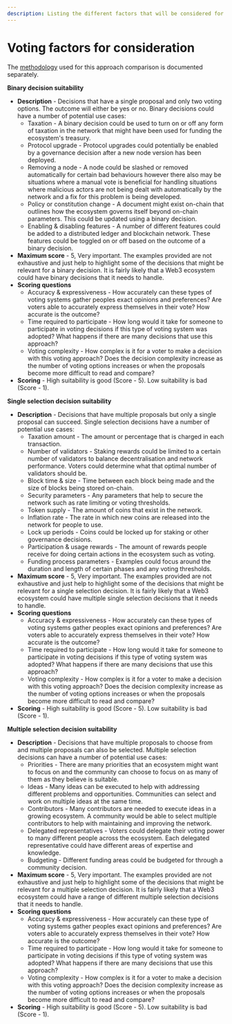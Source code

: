 ```yaml
---
description: Listing the different factors that will be considered for each voting approach
---
```


# Voting factors for consideration

The [methodology](https://docs.treasuries.io/analysis/approach-comparison-methodology) used for this approach comparison is documented separately.



**Binary decision suitability**

* **Description** - Decisions that have a single proposal and only two voting options. The outcome will either be yes or no. Binary decisions could have a number of potential use cases:
  * Taxation - A binary decision could be used to turn on or off any form of taxation in the network that might have been used for funding the ecosystem's treasury.
  * Protocol upgrade - Protocol upgrades could potentially be enabled by a governance decision after a new node version has been deployed.
  * Removing a node - A node could be slashed or removed automatically for certain bad behaviours however there also may be situations where a manual vote is beneficial for handling situations where malicious actors are not being dealt with automatically by the network and a fix for this problem is being developed.
  * Policy or constitution change - A document might exist on-chain that outlines how the ecosystem governs itself beyond on-chain parameters. This could be updated using a binary decision.
  * Enabling & disabling features - A number of different features could be added to a distributed ledger and blockchain network. These features could be toggled on or off based on the outcome of a binary decision.
* **Maximum score** - 5, Very important. The examples provided are not exhaustive and just help to highlight some of the decisions that might be relevant for a binary decision. It is fairly likely that a Web3 ecosystem could have binary decisions that it needs to handle.
* **Scoring questions**
  * Accuracy & expressiveness - How accurately can these types of voting systems gather peoples exact opinions and preferences? Are voters able to accurately express themselves in their vote? How accurate is the outcome?
  * Time required to participate - How long would it take for someone to participate in voting decisions if this type of voting system was adopted? What happens if there are many decisions that use this approach?
  * Voting complexity - How complex is it for a voter to make a decision with this voting approach? Does the decision complexity increase as the number of voting options increases or when the proposals become more difficult to read and compare?
* **Scoring** - High suitability is good (Score - 5). Low suitability is bad (Score - 1).



**Single selection decision suitability**

* **Description** - Decisions that have multiple proposals but only a single proposal can succeed. Single selection decisions have a number of potential use cases:
  * Taxation amount - The amount or percentage that is charged in each transaction.
  * Number of validators - Staking rewards could be limited to a certain number of validators to balance decentralisation and network performance. Voters could determine what that optimal number of validators should be.
  * Block time & size - Time between each block being made and the size of blocks being stored on-chain.
  * Security parameters - Any parameters that help to secure the network such as rate limiting or voting thresholds.
  * Token supply - The amount of coins that exist in the network.
  * Inflation rate - The rate in which new coins are released into the network for people to use.
  * Lock up periods - Coins could be locked up for staking or other governance decisions.
  * Participation & usage rewards - The amount of rewards people receive for doing certain actions in the ecosystem such as voting.
  * Funding process parameters - Examples could focus around the duration and length of certain phases and any voting thresholds.
* **Maximum score** - 5, Very important. The examples provided are not exhaustive and just help to highlight some of the decisions that might be relevant for a single selection decision. It is fairly likely that a Web3 ecosystem could have multiple single selection decisions that it needs to handle.
* **Scoring questions**
  * Accuracy & expressiveness - How accurately can these types of voting systems gather peoples exact opinions and preferences? Are voters able to accurately express themselves in their vote? How accurate is the outcome?
  * Time required to participate - How long would it take for someone to participate in voting decisions if this type of voting system was adopted? What happens if there are many decisions that use this approach?
  * Voting complexity - How complex is it for a voter to make a decision with this voting approach? Does the decision complexity increase as the number of voting options increases or when the proposals become more difficult to read and compare?
* **Scoring** - High suitability is good (Score - 5). Low suitability is bad (Score - 1).



**Multiple selection decision suitability**

* **Description** - Decisions that have multiple proposals to choose from and multiple proposals can also be selected. Multiple selection decisions can have a number of potential use cases:
  * Priorities - There are many priorities that an ecosystem might want to focus on and the community can choose to focus on as many of them as they believe is suitable.
  * Ideas - Many ideas can be executed to help with addressing different problems and opportunities. Communities can select and work on multiple ideas at the same time.
  * Contributors - Many contributors are needed to execute ideas in a growing ecosystem. A community would be able to select multiple contributors to help with maintaining and improving the network.
  * Delegated representatives - Voters could delegate their voting power to many different people across the ecosystem. Each delegated representative could have different areas of expertise and knowledge.
  * Budgeting - Different funding areas could be budgeted for through a community decision.
* **Maximum score** - 5, Very important. The examples provided are not exhaustive and just help to highlight some of the decisions that might be relevant for a multiple selection decision. It is fairly likely that a Web3 ecosystem could have a range of different multiple selection decisions that it needs to handle.
* **Scoring questions**
  * Accuracy & expressiveness - How accurately can these type of voting systems gather peoples exact opinions and preferences? Are voters able to accurately express themselves in their vote? How accurate is the outcome?
  * Time required to participate - How long would it take for someone to participate in voting decisions if this type of voting system was adopted? What happens if there are many decisions that use this approach?
  * Voting complexity - How complex is it for a voter to make a decision with this voting approach? Does the decision complexity increase as the number of voting options increases or when the proposals become more difficult to read and compare?
* **Scoring** - High suitability is good (Score - 5). Low suitability is bad (Score - 1).
